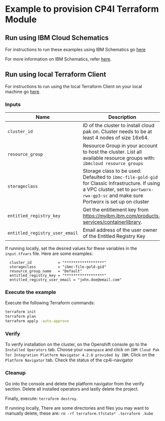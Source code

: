 # Example to provision CP4I Terraform Module

## Run using IBM Cloud Schematics

For instructions to run these examples using IBM Schematics go [here]([../Using_Schematics.md](https://cloud.ibm.com/docs/schematics?topic=schematics-get-started-terraform))

For more information on IBM Schematics, refer [here](https://cloud.ibm.com/docs/schematics?topic=schematics-get-started-terraform).

## Run using local Terraform Client

For instructions to run using the local Terraform Client on your local machine go [here]([../Using_Terraform.md](https://ibm.github.io/cloud-enterprise-examples/iac/setup-environment/)). 


### Inputs

| Name                               | Description  | Default                     | Required |
| ---------------------------------- | ----- | --------------------------- | -------- |
| `cluster_id`                       | ID of the cluster to install cloud pak on. Cluster needs to be at least 4 nodes of size 16x64.|                             | Yes       |
| `resource_group`                   | Resource Group in your account to host the cluster. List all available resource groups with: `ibmcloud resource groups`     | `cloud-pak-sandbox`         | Yes       |
| `storageclass`                   | Storage class to be used: Defaulted to `ibmc-file-gold-gid` for Classic Infrastructure. If using a VPC cluster, set to `portworx-rwx-gp3-sc` and make sure Portworx is set up on cluster  | `ibmc-file-gold-gid`         | Yes       |
| `entitled_registry_key`            | Get the entitlement key from https://myibm.ibm.com/products-services/containerlibrary.   |                             | Yes      |
| `entitled_registry_user_email`     | Email address of the user owner of the Entitled Registry Key   |                             | Yes      |

If running locally, set the desired values for these variables in the `input.tfvars` file.  Here are some examples:

```hcl
  cluster_id            = "******************"
  storageclass          = "ibmc-file-gold-gid"
  resource_group_name   = "Default"
  entitled_registry_key = "******************"
  entitled_registry_user_email = "john.doe@email.com"
```

### Execute the example

Execute the following Terraform commands:

```bash
terraform init
terraform plan
terraform apply -auto-approve
```

### Verify

To verify installation on the cluster, on the Openshift console go to the `Installed Operators` tab. Choose your `namespace` and click on `IBM Cloud Pak for Integration Platform Navigator
4.2.0 provided by IBM`. Click on the `Platform Navigator` tab. Check the status of the cp4i-navigator

### Cleanup

Go into the console and delete the platform navigator from the verify section. Delete all installed operators and lastly delete the project.

Finally, execute: `terraform destroy`.

If running locally, There are some directories and files you may want to manually delete, these are: `rm -rf terraform.tfstate* .terraform .kube`